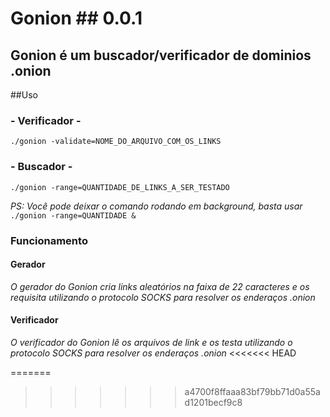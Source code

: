 
# Gonion ##  0.0.1
## Gonion é um buscador/verificador de dominios .onion

##Uso
### - Verificador - 
```
./gonion -validate=NOME_DO_ARQUIVO_COM_OS_LINKS  
```  
### - Buscador - 
```
./gonion -range=QUANTIDADE_DE_LINKS_A_SER_TESTADO
```
_PS: Você pode deixar o comando rodando em background, basta usar_ ``` ./gonion -range=QUANTIDADE &``` 

### Funcionamento 
#### Gerador 
_O gerador do Gonion cria links aleatórios na faixa de 22 caracteres e os requisita utilizando o protocolo SOCKS para resolver os enderaços .onion_
#### Verificador  
_O verificador do Gonion lê os arquivos de link e os testa utilizando o protocolo SOCKS para resolver os enderaços .onion_
<<<<<<< HEAD

=======
>>>>>>> a4700f8ffaaa83bf79bb71d0a55ad1201becf9c8
